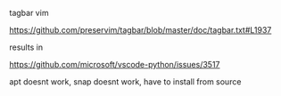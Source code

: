 tagbar vim

https://github.com/preservim/tagbar/blob/master/doc/tagbar.txt#L1937

results in

https://github.com/microsoft/vscode-python/issues/3517

apt doesnt work, snap doesnt work, have to install from source


